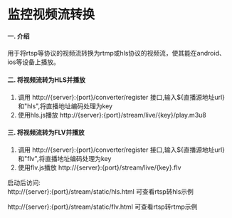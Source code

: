 # 监控视频流转换

#### 一. 介绍

用于将rtsp等协议的视频流转换为rtmp或hls协议的视频流，使其能在android、ios等设备上播放。

#### 二. 将视频流转为HLS并播放

1. 调用 http://{server}:{port}/converter/register 接口,输入${直播源地址url}和"hls",将直播地址编码处理为key
2. 使用hls.js播放 http://{server}:{port}/stream/live/{key}/play.m3u8

#### 三. 将视频流转为FLV并播放

1. 调用 http://{server}:{port}/converter/register 接口,输入${直播源地址url}和"flv",将直播地址编码处理为key
2. 使用flv.js播放 http://{server}:{port}/stream/live/{key}.flv

启动后访问:  
http://{server}:{port}/stream/static/hls.html 可查看rtsp转hls示例

http://{server}:{port}/stream/static/flv.html 可查看rtsp转rtmp示例







